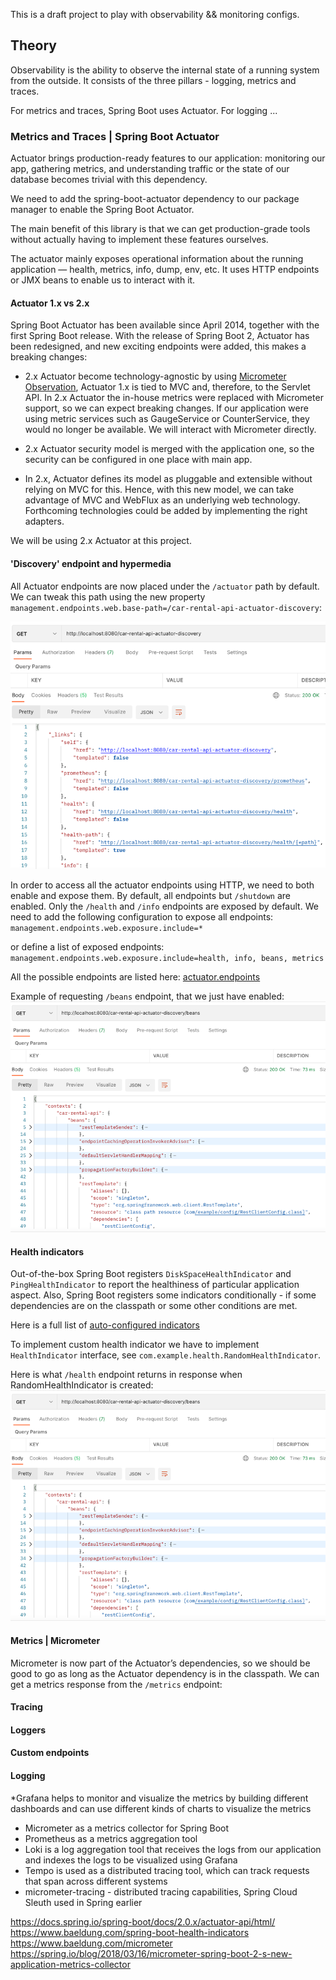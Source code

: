 This is a draft project to play with observability && monitoring configs.

## Theory

Observability is the ability to observe the internal state of a running system from the outside. It consists of the 
three pillars - logging, metrics and traces.

For metrics and traces, Spring Boot uses Actuator. For logging ...

### Metrics and Traces | Spring Boot Actuator

Actuator brings production-ready features to our application: monitoring our app, gathering metrics, and understanding 
traffic or the state of our database becomes trivial with this dependency.

We need to add the spring-boot-actuator dependency to our package manager to enable the Spring Boot Actuator.

The main benefit of this library is that we can get production-grade tools without actually having to implement these 
features ourselves.

The actuator mainly exposes operational information about the running application — health, metrics, info, dump, env, etc.
It uses HTTP endpoints or JMX beans to enable us to interact with it.

#### Actuator 1.x vs 2.x

Spring Boot Actuator has been available since April 2014, together with the first Spring Boot release. With the release 
of Spring Boot 2, Actuator has been redesigned, and new exciting endpoints were added, this makes a breaking changes: 

* 2.x Actuator become technology-agnostic by using [Micrometer Observation](https://micrometer.io/docs/observation),
Actuator 1.x is tied to MVC and, therefore, to the Servlet API. In 2.x Actuator the in-house metrics were replaced with 
Micrometer support, so we can expect breaking changes. If our application were using metric services such as GaugeService
or CounterService, they would no longer be available. We will interact with Micrometer directly.

* 2.x Actuator security model is merged with the application one, so the security can be configured in one 
place with main app.

* In 2.x, Actuator defines its model as pluggable and extensible without relying on MVC for this. Hence, with this new 
model, we can take advantage of MVC and WebFlux as an underlying web technology. Forthcoming technologies could be added
by implementing the right adapters.

We will be using 2.x Actuator at this project.

#### 'Discovery' endpoint and hypermedia

All Actuator endpoints are now placed under the `/actuator` path by default. We can tweak this path using the new property
`management.endpoints.web.base-path=/car-rental-api-actuator-discovery`:

![](img/actuator-discovery-endpoint-response.png)

In order to access all the actuator endpoints using HTTP, we need to both enable and expose them. By default, all endpoints
but `/shutdown` are enabled. Only the `/health` and `/info` endpoints are exposed by default. We need to add the following
configuration to expose all endpoints:
`management.endpoints.web.exposure.include=*`

or define a list of exposed endpoints:
`management.endpoints.web.exposure.include=health, info, beans, metrics`

All the possible endpoints are listed here: [actuator.endpoints](https://docs.spring.io/spring-boot/docs/current/reference/html/actuator.html#actuator.endpoints)

Example of requesting `/beans` endpoint, that we just have enabled:
![](img/actuator-beans-endpoint-response.png)

#### Health indicators

Out-of-the-box Spring Boot registers `DiskSpaceHealthIndicator` and `PingHealthIndicator` to report 
the healthiness of particular application aspect. Also, Spring Boot registers some indicators conditionally - if some 
dependencies are on the classpath or some other conditions are met.

Here is a full list of [auto-configured indicators](https://docs.spring.io/spring-boot/docs/current/reference/html/actuator.html#actuator.endpoints.health.auto-configured-health-indicators)

To implement custom health indicator we have to implement `HealthIndicator` interface, see `com.example.health.RandomHealthIndicator`.

Here is what `/health` endpoint returns in response when RandomHealthIndicator is created:
![](img/actuator-beans-endpoint-response.png)

#### Metrics | Micrometer
Micrometer is now part of the Actuator’s dependencies, so we should be good to go as long as the Actuator dependency is 
in the classpath.
We can get a metrics response from the `/metrics` endpoint:


#### Tracing

#### Loggers

#### Custom endpoints








#### Logging


*Grafana helps to monitor and visualize the metrics by building different dashboards and can use different kinds of 
charts to visualize the metrics
* Micrometer as a metrics collector for Spring Boot
* Prometheus as a metrics aggregation tool
* Loki is a log aggregation tool that receives the logs from our application and indexes the logs to be visualized using Grafana
* Tempo is used as a distributed tracing tool, which can track requests that span across different systems
* micrometer-tracing - distributed tracing capabilities, Spring Cloud Sleuth used in Spring earlier


https://docs.spring.io/spring-boot/docs/2.0.x/actuator-api/html/
https://www.baeldung.com/spring-boot-health-indicators
https://www.baeldung.com/micrometer
https://spring.io/blog/2018/03/16/micrometer-spring-boot-2-s-new-application-metrics-collector

